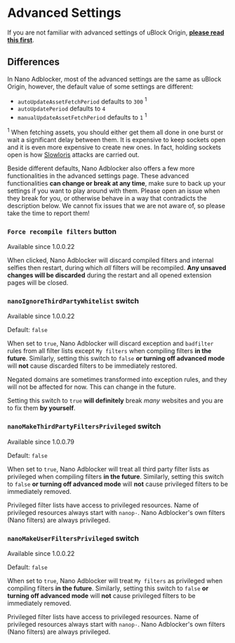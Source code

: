 # Advanced Settings

If you are not familiar with advanced settings of uBlock Origin,
[**please read this first**](https://github.com/gorhill/uBlock/wiki/Advanced-settings).

## Differences

In Nano Adblocker, most of the advanced settings are the same as uBlock Origin,
however, the default value of some settings are different:
- `autoUpdateAssetFetchPeriod` defaults to `300` <sup>1</sup>
- `autoUpdatePeriod` defaults to `4`
- `manualUpdateAssetFetchPeriod` defaults to `1` <sup>1</sup>

<sup>1</sup> When fetching assets, you should either get them all done in one
burst or wait a significant delay between them. It is expensive to keep sockets
open and it is even more expensive to create new ones. In fact, holding sockets
open is how
[Slowloris](https://en.wikipedia.org/wiki/Slowloris_(computer_security))
attacks are carried out.

Beside different defaults, Nano Adblocker also offers a few more
functionalities in the advanced settings page. These advanced functionalities
**can change or break at any time**, make sure to back up your settings if you
want to play around with them. Please open an issue when they break for you, or
otherwise behave in a way that contradicts the description below. We cannot fix
issues that we are not aware of, so please take the time to report them!

### `Force recompile filters` button

Available since 1.0.0.22

When clicked, Nano Adblocker will discard compiled filters and internal selfies
then restart, during which *all* filters will be recompiled. **Any unsaved
changes will be discarded** during the restart and all opened extension pages
will be closed.

### `nanoIgnoreThirdPartyWhitelist` switch

Available since 1.0.0.22

Default: `false`

When set to `true`, Nano Adblocker will discard exception and `badfilter` rules
from all filter lists except `My filters` when compiling filters **in the
future**. Similarly, setting this switch to `false` **or turning off advanced
mode** will **not** cause discarded filters to be immediately restored.

Negated domains are sometimes transformed into exception rules, and they will
not be affected for now. This can change in the future.

Setting this switch to `true` **will definitely** break *many* websites and
you are to fix them **by yourself**.

### `nanoMakeThirdPartyFiltersPrivileged` switch

Available since 1.0.0.79

Default: `false`

When set to `true`, Nano Adblocker will treat all third party filter lists as
privileged when compiling filters **in the future**. Similarly, setting
this switch to `false` **or turning off advanced mode** will **not** cause
privileged filters to be immediately removed.

Privileged filter lists have access to privileged resources. Name of
privileged resources always start with `nanop-`. Nano Adblocker's own filters
(Nano filters) are always privileged.

### `nanoMakeUserFiltersPrivileged` switch

Available since 1.0.0.22

Default: `false`

When set to `true`, Nano Adblocker will treat `My filters` as privileged when
compiling filters **in the future**. Similarly, setting this switch to `false`
**or turning off advanced mode** will **not** cause privileged filters to be
immediately removed.

Privileged filter lists have access to privileged resources. Name of
privileged resources always start with `nanop-`. Nano Adblocker's own filters
(Nano filters) are always privileged.
